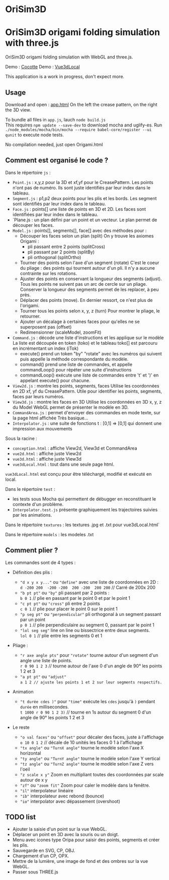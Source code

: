 OriSim3D 
===
OriSim3D origami folding simulation with three.js
===
OriSim3D origami folding simulation with WebGL and three.js.

Demo : [Cocotte](https://remikoutcherawy.github.io/cocotte.html) 
Demo : [Vue3dLocal](https://remikoutcherawy.github.io/vue3dLocal.html) 

This application is a work in progress, don't expect more.

## Usage

Download and open : [app.html](https://remikoutcherawy.github.io/app.html)
On the left the crease pattern, on the right the 3D view.  

To bundle all files in `app.js`, lauch `node build.js`  
This requires `npm update --save-dev` to download mocha and uglify-es.
Run  `./node_modules/mocha/bin/mocha --require babel-core/register --ui qunit` to execute node tests.

No compilation needed, just open Origami.html

## Comment est organisé le code ?
Dans le répertoire `js` :
- `Point.js` : x,y,z pour la 3D et xf,yf pour le CreasePattern.
  Les points n'ont pas de numéro. Ils sont juste identifiés par leur index dans le tableau.
- `Segment.js` : p1,p2 deux points pour les plis et les bords.
  Les segment sont identifiés par leur index dans le tableau.
- `Face.js` : points[] une liste de points en 3D et 2D.
  Les faces sont identifiées par leur index dans le tableau.
- `Plane.js : un plan défini par un point et un vecteur.
  Le plan permet de découper les faces.
- `Model.js` : points[], segments[], face[] avec des méthodes pour :
  - Découper les faces selon un plan (split)
    On y trouve les axiomes Origami :
     - pli passant entre 2 points (splitCross)
     - pli passant par 2 points (splitBy)
     - pli orthogonal (splitOrtho)
  - Tourner des points selon l'axe d'un segment (rotate)
    C'est le coeur du pliage : des points qui tournent autour d'un pli.
    Il n'y a aucune contrainte sur les rotations.
  - Ajuster des points en conservant la longueur des segments (adjust).
    Tous les points ne suivent pas un arc de cercle sur un pliage.
    Conserver la longueur des segments permet de les replacer, à peu près.
  - Déplacer des points (move).
    En dernier ressort, ce n'est plus de l'origami.
  - Tourner tous les points selon x, y, z (turn)
    Pour montrer le pliage, le retourner.
  - Ajouter un décalage à certaines faces pour qu'elles ne se superposent pas (offset)
  - Redimensionner (scaleModel, zoomFit)
- `Command.js` : décode une liste d'instructions et les applique sur le modèle
  La liste est découpée en token (toko) et le tableau toko[] est parcouru en incrémentant un index (iTok)
  - execute() prend un token "by" "rotate" avec les numéros qui suivent
   puis appelle la méthode correspondante du modèle.
  - command() prend une liste de commandes, 
   et appelle commandLoop() pour répéter une suite d'instructions
  - commandLoop() exécute une liste de commandes entre 't' et ')'
   en appelant execute() pour chacune.
- `View2d.js` : montre les points, segments, faces
  Utilise les coordonnées en 2D xf, yf du CreasePattern.
  Utile pour identifier les points, segments, faces par leurs numéros.
- `View3d.js` : montre les faces en 3D
  Utilise les coordonnées en 3D x, y, z du Model
  WebGL permet de présenter le modèle en 3D.
- `CommandArea.js` : permet d'envoyer des commandes en mode texte, sur la page html affichée
  Très basique...
- `Interpolator.js` : une suite de fonctions t : [0,1] => [0,1] qui donnent une impression aux mouvements

Sous la racine : 
 - `conception.html` : affiche View2d, View3d et CommandArea 
 - `vue2d.html` : affiche juste View2d
 - `vue3d.html` : affiche juste View3d
 - `vue3dLocal.html` : tout dans une seule page html.

`vue3dLocal.html` est conçu pour être téléchargé, modifié et exécuté en local.
  
Dans le répertoire `test` :
- les tests sous Mocha qui permettent de débugger en reconstituant le contexte d'un problème.
- `Interpolator.test.js` présente graphiquement les trajectoires suivies par les animations.

Dans le répertoire `textures` : les textures .jpg et .txt pour vue3dLocal.html`

Dans le répertoire `models` : les modeles .txt


## Comment plier ?

Les commandes sont de 4 types :
- Définition des plis :
  - `"d x y x y..."` ou `"define"` avec une liste de coordonnées en 2D :  
  `d -200 200  -200 -200  200 -200  200 200` // Carré de 200x 200
  - `"b pt pt"` ou `"by"` pli passant par 2 points :  
  `b 0 1` // plie en passant par le point 0 et par le point 1
  - `"c pt pt"` ou `"cross"` pli entre 2 points  
  `c 0 1` // plie pour placer le point 0 sur le point 1
  - `"p seg pt"` ou `"perpendicular"` pli orthogonal à un segment passant par un point   
  `p 0 1` // plie perpendiculaire au segment 0, passant par le point 1
  - `"lol seg seg"` line on line ou bissectrice entre deux segments.  
  `lol 0 1` // plie entre les segments 0 et 1

- Pliage : 
  - `"r axe angle pts"` pour `"rotate"` tourne autour d'un segment d'un angle une liste de points.  
  `r 0 90 1 2 3` // tourne autour de l'axe 0 d'un angle de 90° les points 1 2 et 3
  - `"a pt pt"`  ou  `"adjust"`  
  `a 1 2 // ajuste les points 1 et 2 sur leur segments respectifs.`


- Animation
  - `"t durée cdes )"` pour `"time"` exécute les `cdes` jusqu'à `)` pendant `durée` en millisecondes.  
  `t 1000 r 0 90 1 2 3)` // tourne en 1s autour du segment 0 d'un angle de 90° les points 1 2 et 3
- Le reste 
  - `"o val faces"` ou `"offset"` pour décaler des faces, juste à l'affichage
  `o 10 0 1 2` // décale de 10 unités les faces 0 1 à l'affichage
  - `"tx angle"` ou `"TurnX angle"` tourne le modèle selon l'axe X horizontal
  - `"ty angle"` ou `"TurnY angle"` tourne le modèle selon l'axe Y vertical
  - `"tz angle"` ou `"TurnZ angle"` tourne le modèle selon l'axe Z vers l'oeil
  - `"z scale x y"` Zoom en multipliant toutes des coordonnées par scale autour de x y    
  - `"zf"` ou `"zoom fit"` Zoom pour caler le modèle dans la fenêtre.
  - `"il"` interpolateur linéaire 
  - `"ib"` interpolateur avec rebond (bounce)
  - `"io"` interpolator avec dépassement (overshoot)

## TODO list
- Ajouter la saisie d'un point sur la vue WebGL.
- Déplacer un point en 3D avec la souris ou un doigt.
- Menu avec icones type Oripa pour saisir des points, segments et créer les plis.
- Sauvegarde en SVG, CP, OBJ.
- Chargement d'un CP, OPX.
- Mettre de la lumière, une image de fond et des ombres sur la vue WebGL.
- Passer sous THREE.js 

 
